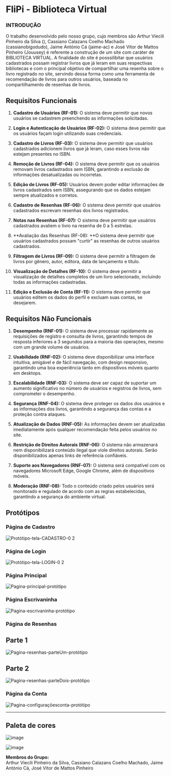 
# FliPi - Biblioteca Virtual

### INTRODUÇÃO
O trabalho desenvolvido pelo nosso grupo, cujo membros são Arthur Viecili Pinheiro da Silva (), Cassiano Calazans Coelho Machado (cassianobigodudo), Jaime António Cá (jaime-ac) e José Vitor de Mattos Pinheiro (Jouusey) é referente a construção de um site com caráter de BIBLIOTECA VIRTUAL. A finalidade do site é posssilibitar que usuários cadastrados possam registrar livros que já leram em suas respectivas bibliotecas e com o principal objetivo de compartilhar uma resenha sobre o livro registrado no site, servindo dessa forma como uma ferramenta de recomendação de livros para outros usuários, baseada no compartilhamento de resenhas de livros. 

## Requisitos Funcionais

1. **Cadastro de Usuários (RF-01):** O sistema deve permitir que novos usuários se cadastrem preenchendo as informações solicitadas.
     
2. **Login e Autenticação de Usuários (RF-02):** O sistema deve permitir que os usuários façam login utilizando suas credenciais.
3. **Cadastro de Livros (RF-03):** O sistema deve permitir que usuários cadastrados adicionem livros que já leram, caso esses livros não estejam presentes no ISBN.
4. **Remoção de Livros (RF-04):** O sistema deve permitir que os usuários removam livros cadastrados sem ISBN, garantindo a exclusão de informações desatualizadas ou incorretas.
5. **Edição de Livros (RF-05):** Usuários devem poder editar informações de livros cadastrados sem ISBN, assegurando que os dados estejam sempre atualizados e corretos.
6. **Cadastro de Resenhas (RF-06):** O sistema deve permitir que usuários cadastrados escrevam resenhas dos livros registrados.
7. **Notas nas Resenhas (RF-07):** O sistema deve permitir que usuários cadastrados avaliem o livro na resenha de 0 a 5 estrelas.
8. **Avaliação das Resenhas (RF-08): **O sistema deve permitir que usuários cadastrados possam "curtir" as resenhas de outros usuários cadastrados.
9. **Filtragem de Livros (RF-09):** O sistema deve permitir a filtragem de livros por gênero, autor, editora, data de lançamento e título.
10. **Visualização de Detalhes (RF-10):** O sistema deve permitir a visualização de detalhes completos de um livro selecionado, incluindo todas as informações cadastradas.
11. **Edição e Exclusão de Conta (RF-11):** O sistema deve permitir que usuários editem os dados do perfil e excluam suas contas, se desejarem.

## Requisitos Não Funcionais

1. **Desempenho (RNF-01):** O sistema deve processar rapidamente as requisições de registro e consulta de livros, garantindo tempos de resposta inferiores a 3 segundos para a maioria das operações, mesmo com um grande volume de usuários.
   
3. **Usabilidade (RNF-02):** O sistema deve disponibilizar uma interface intuitiva, amigável e de fácil navegação, com design responsivo, garantindo uma boa experiência tanto em dispositivos móveis quanto em desktops.
4. **Escalabilidade (RNF-03):** O sistema deve ser capaz de suportar um aumento significativo no número de usuários e registros de livros, sem comprometer o desempenho.
5. **Segurança (RNF-04):** O sistema deve proteger os dados dos usuários e as informações dos livros, garantindo a segurança das contas e a proteção contra ataques.
6. **Atualização de Dados (RNF-05):** As informações devem ser atualizadas imediatamente após qualquer recomendação feita pelos usuários no site.
7. **Restrição de Direitos Autorais (RNF-06):** O sistema não armazenará nem disponibilizará conteúdo ilegal que viole direitos autorais. Serão disponibilizados apenas links de referência confiáveis.
8. **Suporte aos Navegadores (RNF-07):** O sistema será compatível com os navegadores Microsoft Edge, Google Chrome, além de dispositivos móveis.
9. **Moderação (RNF-08):** Todo o conteúdo criado pelos usuários será monitorado e regulado de acordo com as regras estabelecidas, garantindo a segurança do ambiente virtual.

## Protótipos

### Página de Cadastro  
![Protótipo-tela-CADASTRO-0 2](https://github.com/user-attachments/assets/85f21700-5042-45f1-8e7c-9775596c3ee2)

### Página de Login  
![Protótipo-tela-LOGIN-0 2](https://github.com/user-attachments/assets/5b31fb4d-ba0e-4dc0-9508-49406571a3f0)

### Página Principal
![Pagina-principal-protótipo](https://github.com/user-attachments/assets/443eb6c7-957f-42dc-a302-6b6c9965b469)

### Página Escrivaninha
![Pagina-escrivaninha-protótipo](https://github.com/user-attachments/assets/cd6e05ca-fe5b-4914-81e1-4bf31a3b7ca7)

### Página de Resenhas
## Parte 1
![Pagina-resenhas-parteUm-protótipo](https://github.com/user-attachments/assets/d0bea091-cab3-427f-b26f-5a1cc08af266)

## Parte 2
![Pagina-resenhas-parteDois-protótipo](https://github.com/user-attachments/assets/61a27777-da06-481a-a2aa-12394a088a4e)

### Página da Conta 
![Pagina-configuraçõesconta-protótipo](https://github.com/user-attachments/assets/bfbcf96b-9baa-4ff9-a732-5167b1c7a20c)

---
## Paleta de cores
![image](https://github.com/user-attachments/assets/306015c4-87ee-4e47-8710-8942a2069528)

![image](https://github.com/user-attachments/assets/9405752d-27b6-4a56-be2d-bacaa5008e50)

**Membros do Grupo:**  
Arthur Viecili Pinheiro da Silva, Cassiano Calazans Coelho Machado, Jaime António Cá, José Vitor de Mattos Pinheiro
